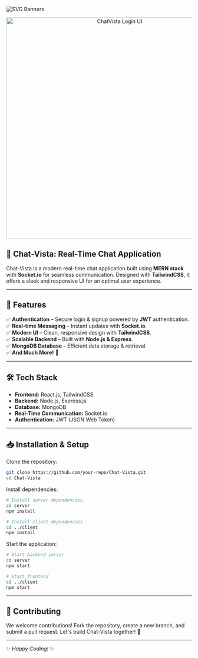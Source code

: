 ![SVG Banners](https://svg-banners.vercel.app/api?type=glitch&text1=Chat-Vista&width=1200&height=200)

<p align="center">
  <img src="https://github.com/Devottam2809/Chat-Vista/assets/96367023/fcc10058-992d-43d8-ab5c-90fd75aac045" width="600" alt="ChatVista Login UI">
</p>

## 🚀 Chat-Vista: Real-Time Chat Application

Chat-Vista is a modern real-time chat application built using **MERN stack** with **Socket.io** for seamless communication. Designed with **TailwindCSS**, it offers a sleek and responsive UI for an optimal user experience.

---

## 🌟 Features

✅ **Authentication** – Secure login & signup powered by **JWT** authentication.  
✅ **Real-time Messaging** – Instant updates with **Socket.io**.  
✅ **Modern UI** – Clean, responsive design with **TailwindCSS**.  
✅ **Scalable Backend** – Built with **Node.js & Express**.  
✅ **MongoDB Database** – Efficient data storage & retrieval.  
✅ **And Much More!** 🚀  

---

## 🛠️ Tech Stack

- **Frontend:** React.js, TailwindCSS  
- **Backend:** Node.js, Express.js  
- **Database:** MongoDB  
- **Real-Time Communication:** Socket.io  
- **Authentication:** JWT (JSON Web Token)  

---

## 📥 Installation & Setup

Clone the repository:
```sh
git clone https://github.com/your-repo/Chat-Vista.git
cd Chat-Vista
```

Install dependencies:
```sh
# Install server dependencies
cd server
npm install

# Install client dependencies
cd ../client
npm install
```

Start the application:
```sh
# Start backend server
cd server
npm start

# Start frontend
cd ../client
npm start
```

---

## 📌 Contributing
We welcome contributions! Fork the repository, create a new branch, and submit a pull request. Let's build Chat-Vista together! 🤝

---

✨ *Happy Coding!* ✨

